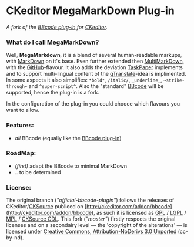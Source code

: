CKeditor MegaMarkDown Plug-in
===========
*A fork of the [BBcode plug-in](http://ckeditor.com/addon/bbcode) for [CKeditor](http://ckeditor.com/).*

### What do I call MegaMarkDown?
Well, **MegaMarkdown**, it is a blend of several human-readable markups, with [MarkDown](http://daringfireball.net/projects/markdown/) on it's base. Even further extended then [MultiMarkDown](http://fletcherpenney.net/multimarkdown/), with the [GitHub](http://www.github.com/)-flavour. It also adds the deviation [TaskPaper](http://www.hogbaysoftware.com/products/taskpaper) implements and to support multi-lingual content of the [qTranslate](http://www.qianqin.de/qtranslate/)-idea is implimented. In some aspects it also simplifies: ``*bold*``, ``/italic/``, ``_underline_``, ``~strike-through~`` and ``^super-script^``. Also the "standard" [BBcode](https://www.phpbb.com/community/faq.php?mode=bbcode) will be supported, hence the plug-in is a fork.

In the configuration of the plug-in you could chooce which flavours you want to allow.

### Features:
- *all* BBcode (equally like the [BBcode plug-in](http://ckeditor.com/addon/bbcode))

### RoadMap:
- *(first)* adapt the BBcode to minimal MarkDown
- .. to be determined

### License:
The original branch (*"official-bbcode-plugin"*) follows the releases of CKeditor/[CKSource](http://ckeditor.com/users/CKSource) publiced on [http://ckeditor.com/addon/bbcode](http://ckeditor.com/addon/bbcode), as such it is licensed as [GPL](http://opensource.org/licenses/gpl-3.0.html) / [LGPL](http://opensource.org/licenses/lgpl-3.0.html) / [MPL](http://opensource.org/licenses/MPL-1.1) / [CKSource CDL](http://cksource.com/cdl). This fork (*"master"*) firstly respects the original licenses and on a secondairy level &mdash; the 'copyright of the alterations' &mdash; is licensed under [Creative Commons, Attribution-NoDerivs 3.0 Unported](http://creativecommons.org/licenses/by-nd/3.0/) (cc-by-nd).
